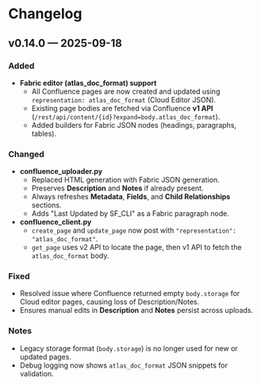 # Changelog

## v0.14.0 — 2025-09-18
### Added
- **Fabric editor (atlas_doc_format) support**  
  - All Confluence pages are now created and updated using `representation: atlas_doc_format` (Cloud Editor JSON).
  - Existing page bodies are fetched via Confluence **v1 API** (`/rest/api/content/{id}?expand=body.atlas_doc_format`).
  - Added builders for Fabric JSON nodes (headings, paragraphs, tables).

### Changed
- **confluence_uploader.py**
  - Replaced HTML generation with Fabric JSON generation.
  - Preserves **Description** and **Notes** if already present.
  - Always refreshes **Metadata**, **Fields**, and **Child Relationships** sections.
  - Adds "Last Updated by SF_CLI" as a Fabric paragraph node.
- **confluence_client.py**
  - `create_page` and `update_page` now post with `"representation": "atlas_doc_format"`.
  - `get_page` uses v2 API to locate the page, then v1 API to fetch the `atlas_doc_format` body.

### Fixed
- Resolved issue where Confluence returned empty `body.storage` for Cloud editor pages, causing loss of Description/Notes.
- Ensures manual edits in **Description** and **Notes** persist across uploads.

### Notes
- Legacy storage format (`body.storage`) is no longer used for new or updated pages.
- Debug logging now shows `atlas_doc_format` JSON snippets for validation.
